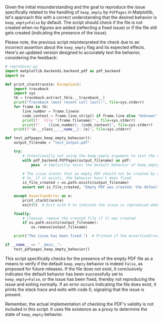 Given the initial misunderstanding and the goal to reproduce the issue specifically related to the handling of `keep_empty` by `PdfPages` in Matplotlib, let's approach this with a correct understanding that the desired behavior is `keep_empty=False` by default. The script should check if the file is not created when no figures are added (reflecting a fixed issue) or if the file still gets created (indicating the presence of the issue). 

Please note, the previous script misinterpreted the check due to an incorrect assertion about the `keep_empty` flag and its expected effects. Here's an updated version designed to accurately test the behavior, considering the feedback:

```python
# reproducer.py
import matplotlib.backends.backend_pdf as pdf_backend
import os

def print_stacktrace(e: Exception):
    import traceback
    import sys
    tb = traceback.extract_tb(e.__traceback__)
    print("Traceback (most recent call last):", file=sys.stderr)
    for frame in tb:
        line_number = frame.lineno
        code_context = frame.line.strip() if frame.line else "Unknown"
        print(f'  File "{frame.filename}"', file=sys.stderr)
        print(f"    {line_number}: {code_context}", file=sys.stderr)
    print(f"{e.__class__.__name__}: {e}", file=sys.stderr)

def test_pdfpages_keep_empty_behavior():
    output_filename = "test_output.pdf"

    try:
        # Intentionally not using the keep_empty argument to test the default behavior
        with pdf_backend.PdfPages(output_filename) as pdf:
            pass  # Implicitly tests the default behavior of keep_empty

        # The issue states that an empty PDF should not be created by default
        # So, if it exists, the behavior hasn't been fixed
        is_file_created = os.path.exists(output_filename)
        assert not is_file_created, "Empty PDF was created; the default behavior might not be keep_empty=False."

    except AssertionError as e:
        print_stacktrace(e)
        exit(0)  # Exit with 0 to indicate the issue is reproduced when an AssertionError occurs

    finally:
        # Cleanup: remove the created file if it was created
        if os.path.exists(output_filename):
            os.remove(output_filename)

    print("The issue has been fixed.")  # Printed if the AssertionError is not raised

if __name__ == "__main__":
    test_pdfpages_keep_empty_behavior()
```

This script specifically checks for the presence of the empty PDF file as a means to verify if the default `keep_empty` behavior is indeed `False`, as proposed for future releases. If the file does not exist, it conclusively indicates the default behavior has been successfully set to `keep_empty=False`, or the issue has been fixed, thereby not reproducing the issue and exiting normally. If an error occurs indicating the file does exist, it prints the stack trace and exits with code 0, signaling that the issue is present.

Remember, the actual implementation of checking the PDF's validity is not included in this script. It uses file existence as a proxy to determine the state of `keep_empty` behavior.